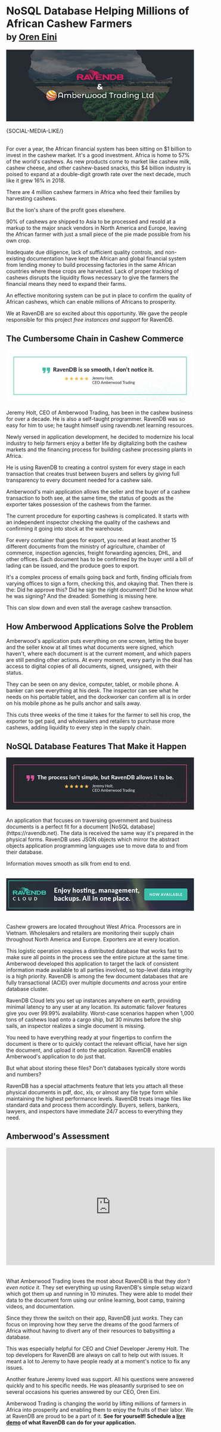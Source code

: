 # NoSQL Database Helping Millions of African Cashew Farmers <br/><small>by <a href="mailto:ayende@hibernatingrhinos.com">Oren Eini</a></small>

![NoSQL Database Helping Millions of African Cashew Farmers](images/ravendb-amberwood-help-millions-african-farmers.jpg)

{SOCIAL-MEDIA-LIKE/}

<br/>
For over a year, the African financial system has been sitting on $1 billion to invest in the cashew market. It's a good investment. Africa is home to 57% of the world's cashews. As new products come to market like cashew milk, cashew cheese, and other cashew-based snacks, this $4 billion industry is poised to expand at a double-digit growth rate over the next decade, much like it grew 16% in 2018.

There are 4 million cashew farmers in Africa who feed their families by harvesting cashews.

But the lion's share of the profit goes elsewhere.

90% of cashews are shipped to Asia to be processed and resold at a markup to the major snack vendors in North America and Europe, leaving the African farmer with just a small piece of the pie made possible from his own crop.

Inadequate due diligence, lack of sufficient quality controls, and non-existing documentation have kept the African and global financial system from lending money to build processing factories in the same African countries where these crops are harvested. Lack of proper tracking of cashews disrupts the liquidity flows necessary to give the farmers the financial means they need to expand their farms.

An effective monitoring system can be put in place to confirm the quality of African cashews, which can enable millions of Africans to prosperity.

We at RavenDB are so excited about this opportunity. We gave the people responsible for this project *free instances and support* for RavenDB.

## The Cumbersome Chain in Cashew Commerce
<div class="text-center">
    <img src="images/amberwood-1.jpg" class="img-responsive" alt="RavenDB is so smooth, I don't notice it."/>
</div>
<br/>
Jeremy Holt, CEO of Amberwood Trading, has been in the cashew business for over a decade. He is also a self-taught programmer. RavenDB was so easy for him to use; he taught himself using ravendb.net learning resources.

Newly versed in application development, he decided to modernize his local industry to help farmers enjoy a better life by digitalizing both the cashew markets and the financing process for building cashew processing plants in Africa.

He is using RavenDB to creating a control system for every stage in each transaction that creates trust between buyers and sellers by giving full transparency to every document needed for a cashew sale.

Amberwood's main application allows the seller and the buyer of a cashew transaction to both see, at the same time, the status of goods as the exporter takes possession of the cashews from the farmer.

The current procedure for exporting cashews is complicated. It starts with an independent inspector checking the quality of the cashews and confirming it going into stock at the warehouse.

For every container that goes for export, you need at least another 15 different documents from the ministry of agriculture, chamber of commerce, inspection agencies, freight forwarding agencies, DHL, and other offices. Each document has to be confirmed by the buyer until a bill of lading can be issued, and the produce goes to export.

It's a complex process of emails going back and forth, finding officials from varying offices to sign a form, checking this, and okaying that. Then there is the: Did he approve this? Did he sign the right document? Did he know what he was signing? And the dreaded: Something is missing here.

This can slow down and even stall the average cashew transaction.

## How Amberwood Applications Solve the Problem

Amberwood's application puts everything on one screen, letting the buyer and the seller know at all times what documents were signed, which haven't, where each document is at the current moment, and which papers are still pending other actions. At every moment, every party in the deal has access to digital copies of all documents, signed, unsigned, with their status.

They can be seen on any device, computer, tablet, or mobile phone. A banker can see everything at his desk. The inspector can see what he needs on his portable tablet, and the dockworker can confirm all is in order on his mobile phone as he pulls anchor and sails away.

This cuts three weeks of the time it takes for the farmer to sell his crop, the exporter to get paid, and wholesalers and retailers to purchase more cashews, adding liquidity to every step in the supply chain.

## NoSQL Database Features That Make it Happen
<div class="text-center">
    <img src="images/amberwood-2.jpg" class="img-responsive" alt="The process isn't simple, but RavenDB allows it to be."/>
</div>
<br/>
An application that focuses on traversing government and business documents is a perfect fit for a document [NoSQL database](https://ravendb.net). The data is received the same way it's prepared in the physical forms. RavenDB uses JSON objects which mirror the abstract objects application programming languages use to move data to and from their database.

Information moves smooth as silk from end to end.<br/>
<br/>
<div class="text-center">
    <a href="https://cloud.ravendb.net"><img src="images/ravendb-cloud.png" alt="RavenDB Cloud"/></a>
</div>
<br/>

Cashew growers are located throughout West Africa. Processors are in Vietnam. Wholesalers and retailers are monitoring their supply chain throughout North America and Europe. Exporters are at every location.

This logistic operation requires a distributed database that works fast to make sure all points in the process see the entire picture at the same time. Amberwood developed this application to target the lack of consistent information made available to all parties involved, so top-level data integrity is a high priority. RavenDB is among the few document databases that are fully transactional (ACID) over multiple documents *and* across your entire database cluster.

RavenDB Cloud lets you set up instances anywhere on earth, providing minimal latency to any user at any location. Its automatic failover features give you over 99.99% availability. Worst-case scenarios happen when 1,000 tons of cashews load onto a cargo ship, but 30 minutes before the ship sails, an inspector realizes a single document is missing.

You need to have everything ready at your fingertips to confirm the document is there or to quickly contact the relevant official, have her sign the document, and upload it onto the application. RavenDB enables Amberwood's application to do just that.

But what about storing these files? Don't databases typically store words and numbers?

RavenDB has a special attachments feature that lets you attach all these physical documents in pdf, doc, xls, or almost any file type form while maintaining the highest performance levels. RavenDB treats image files like standard data and process them accordingly. Buyers, sellers, bankers, lawyers, and inspectors have immediate 24/7 access to everything they need.

## Amberwood's Assessment

<div class="text-center"><iframe width="560" height="315" src="https://www.youtube.com/embed/eGycOvRxHg8?start=127" frameborder="0" allow="accelerometer; autoplay; encrypted-media; gyroscope; picture-in-picture" allowfullscreen></iframe></div><br/>

What Amberwood Trading loves the most about RavenDB is that they *don't even notice it*. They set everything up using RavenDB's simple setup wizard which got them up and running in 10 minutes. They were able to model their data to the document form using our online learning, boot camp, training videos, and documentation.

Since they threw the switch on their app, RavenDB just *works*. They can focus on improving how they serve the dreams of the good farmers of Africa without having to divert any of their resources to babysitting a database.

This was especially helpful for CEO and Chief Developer Jeremy Holt. The top developers for RavenDB are always on call to help out with issues. It meant a lot to Jeremy to have people ready at a moment's notice to fix any issues.

Another feature Jeremy loved was support. All his questions were answered quickly and to his specific needs. He was pleasantly surprised to see on several occasions his queries answered by our CEO, Oren Eini.

Amberwood Trading is changing the world by lifting millions of farmers in Africa into prosperity and enabling them to enjoy the fruits of their labor. We at RavenDB are proud to be a part of it. **See for yourself! Schedule a [live demo](https://ravendb.net/live-demo) of what RavenDB can do for your application.**

